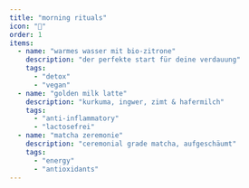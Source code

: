 ```yaml
---
title: "morning rituals"
icon: "🌅"
order: 1
items:
  - name: "warmes wasser mit bio-zitrone"
    description: "der perfekte start für deine verdauung"
    tags:
      - "detox"
      - "vegan"
  - name: "golden milk latte"
    description: "kurkuma, ingwer, zimt & hafermilch"
    tags:
      - "anti-inflammatory"
      - "lactosefrei"
  - name: "matcha zeremonie"
    description: "ceremonial grade matcha, aufgeschäumt"
    tags:
      - "energy"
      - "antioxidants"
---
```

